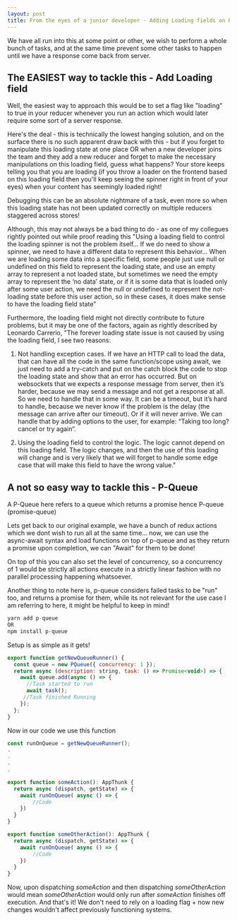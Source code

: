 ```yaml
---
layout: post
title: From the eyes of a junior developer - Adding Loading fields on Redux sucks (sometimes)
---
```

We have all run into this at some point or other, we wish to perform a whole bunch of tasks, and at the same time prevent some other tasks to happen until we have a response come back from server.

## The EASIEST way to tackle this - Add Loading field

Well, the easiest way to approach this would be to set a flag like "loading" to true in your reducer whenever you run an action which would later require some sort of a server response.

Here's the deal - this is technically the lowest hanging solution, and on the surface there is no such apparent draw back with this - but if you forget to manipulate this loading state at one place OR when a new developer joins the team and they add a new reducer and forget to make the necessary manipulations on this loading field, guess what happens? Your store keeps telling you that you are loading (if you throw a loader on the frontend based on this loading field then you'll keep seeing the spinner right in front of your eyes) when your content has seemingly loaded right!

Debugging this can be an absolute nightmare of a task, even more so when this loading state has not been updated correctly on multiple reducers staggered across stores!

Although, this may not always be a bad thing to do - as one of my collegues rightly pointed out while proof reading this "Using a loading field to control the loading spinner is not the problem itself… If we do need to show a spinner, we need to have a different data to represent this behavior… When we are loading some data into a specific field, some people just use null or undefined on this field to represent the loading state, and use an empty array to represent a not loaded state, but sometimes we need the empty array to represent the ‘no data’ state, or if it is some data that is loaded only after some user action, we need the null or undefined to represent the not-loading state before this user action, so in these cases, it does make sense to have the loading field state"

Furthermore, the loading field might not directly contribute to future problems, but it may be one of the factors, again as rightly described by Leonardo Carrerio,
"The forever loading state issue is not caused by using the loading field, I see two reasons:

1. Not handling exception cases. If we have an HTTP call to load the data, that can have all the code in the same function/scope using await, we just need to add a try-catch and put on the catch block the code to stop the loading state and show that an error has occurred. But on websockets that we expects a response message from server, then it’s harder, because we may send a message and not get a response at all. So we need to handle that in some way. It can be a timeout, but it’s hard to handle, because we never know if the problem is the delay (the message can arrive after our timeout). Or if it will never arrive. We can handle that by adding options to the user, for example: “Taking too long? cancel or try again“.

2. Using the loading field to control the logic. The logic cannot depend on this loading field. The logic changes, and then the use of this loading will change and is very likely that we will forget to handle some edge case that will make this field to have the wrong value."

## A not so easy way to tackle this - P-Queue

A P-Queue here refers to a queue which returns a promise hence P-queue (promise-queue)

Lets get back to our original example, we have a bunch of redux actions which we dont wish to run all at the same time... now, we can use the async-await syntax and load functions on top of p-queue and as they return a promise upon completion, we can "Await" for them to be done!

On top of this you can also set the level of concurrency, so a concurrency of 1 would be strictly all actions execute in a strictly linear fashion with no parallel processing happening whatsoever.

Another thing to note here is, p-queue considers failed tasks to be "run" too, and returns a promise for them, while its not relevant for the use case I am referring to here, it might be helpful to keep in mind!

```javascript
yarn add p-queue
OR
npm install p-queue
```

Setup is as simple as it gets!

```javascript
export function getNewQueueRunner() {
  const queue = new PQueue({ concurrency: 1 });
  return async (description: string, task: () => Promise<void>) => {
    await queue.add(async () => {
      //Task started to run
      await task();
     //Task finished Running
    });
  };
}
```

Now in our code we use this function

```javascript
const runOnQueue = getNewQueueRunner();
.
.
.
.

export function someAction(): AppThunk {
  return async (dispatch, getState) => {
    await runOnQueue( async () => {
        //Code
    })
  }
}

export function someOtherAction(): AppThunk {
  return async (dispatch, getState) => {
    await runOnQueue( async () => {
        //Code
    })
  }
}
```

Now, upon dispatching _someAction_ and then dispatching _someOtherAction_ would mean _someOtherAction_ would only run after _someAction_ finishes off execution.
And that's it! We don't need to rely on a loading flag + now new changes wouldn't affect previously functioning systems.
